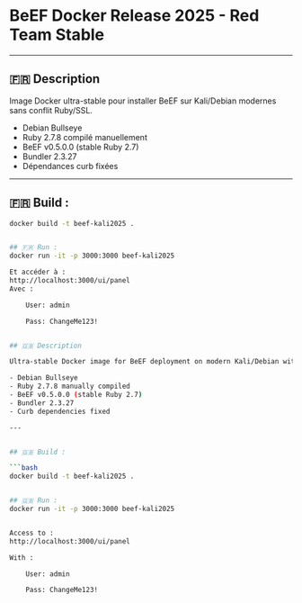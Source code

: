 # BeEF Docker Release 2025 - Red Team Stable

---

## 🇫🇷 Description

Image Docker ultra-stable pour installer BeEF sur Kali/Debian modernes sans conflit Ruby/SSL.

- Debian Bullseye
- Ruby 2.7.8 compilé manuellement
- BeEF v0.5.0.0 (stable Ruby 2.7)
- Bundler 2.3.27
- Dépendances curb fixées

---


## 🇫🇷 Build :

```bash
docker build -t beef-kali2025 .


## 🇫🇷 Run :
docker run -it -p 3000:3000 beef-kali2025

Et accéder à :
http://localhost:3000/ui/panel
Avec :

    User: admin

    Pass: ChangeMe123!


## 🇬🇧 Description

Ultra-stable Docker image for BeEF deployment on modern Kali/Debian without Ruby/SSL conflicts.

- Debian Bullseye
- Ruby 2.7.8 manually compiled
- BeEF v0.5.0.0 (stable Ruby 2.7)
- Bundler 2.3.27
- Curb dependencies fixed

---


## 🇬🇧 Build :

```bash
docker build -t beef-kali2025 .


## 🇬🇧 Run :
docker run -it -p 3000:3000 beef-kali2025


Access to :
http://localhost:3000/ui/panel

With :

    User: admin

    Pass: ChangeMe123!


